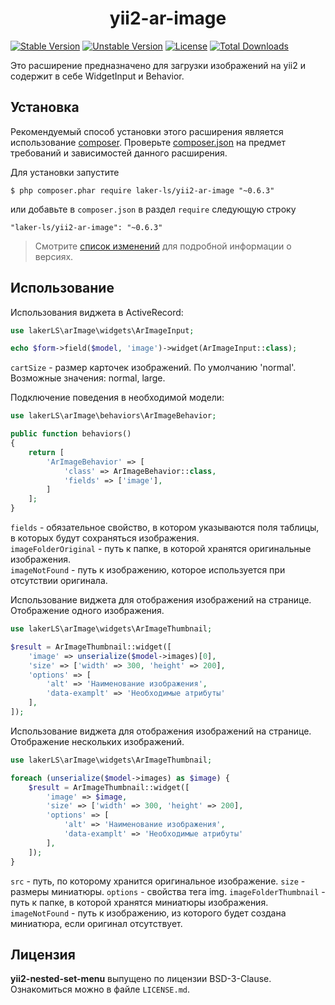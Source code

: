 <h1 align="center">
    yii2-ar-image
</h1>

[![Stable Version](https://poser.pugx.org/laker-ls/yii2-ar-image/v/stable)](https://packagist.org/packages/laker-ls/yii2-ar-image)
[![Unstable Version](https://poser.pugx.org/laker-ls/yii2-ar-image/v/unstable)](https://packagist.org/packages/laker-ls/yii2-ar-image)
[![License](https://poser.pugx.org/laker-ls/yii2-ar-image/license)](https://packagist.org/packages/laker-ls/yii2-ar-image)
[![Total Downloads](https://poser.pugx.org/laker-ls/yii2-ar-image/downloads)](https://packagist.org/packages/laker-ls/yii2-ar-image)

Это расширение предназначено для загрузки изображений на yii2 и содержит в себе WidgetInput и Behavior.

## Установка

Рекомендуемый способ установки этого расширения является использование [composer](http://getcomposer.org/download/).
Проверьте [composer.json](https://github.com/laker-ls/yii2-nested-set-menu/blob/master/composer.json) на предмет требований и зависимостей данного расширения.

Для установки запустите

```
$ php composer.phar require laker-ls/yii2-ar-image "~0.6.3"
```

или добавьте в `composer.json` в раздел `require` следующую строку

```
"laker-ls/yii2-ar-image": "~0.6.3"
```

> Смотрите [список изменений](https://github.com/laker-ls/yii2-ar-image/blob/master/CHANGE.md) для подробной информации о версиях.

## Использование

Использования виджета в ActiveRecord:
```php
use lakerLS\arImage\widgets\ArImageInput;

echo $form->field($model, 'image')->widget(ArImageInput::class);
```

`cartSize` - размер карточек изображений. По умолчанию 'normal'. Возможные значения: normal, large. <br />

Подключение поведения в необходимой модели:
```php
use lakerLS\arImage\behaviors\ArImageBehavior;

public function behaviors()
{
    return [
        'ArImageBehavior' => [
            'class' => ArImageBehavior::class,
            'fields' => ['image'],
        ]
    ];
}
```

`fields` - обязательное свойство, в котором указываются поля таблицы, в которых будут сохраняться изображения. <br />
`imageFolderOriginal` - путь к папке, в которой хранятся оригинальные изображения. <br />
`imageNotFound` - путь к изображению, которое используется при отсутствии оригинала. <br />

Использование виджета для отображения изображений на странице. Отображение одного изображения.
```php
use lakerLS\arImage\widgets\ArImageThumbnail; 

$result = ArImageThumbnail::widget([
    'image' => unserialize($model->images)[0],
    'size' => ['width' => 300, 'height' => 200],
    'options' => [
        'alt' => 'Наименование изображения',
        'data-examplt' => 'Необходимые атрибуты'
    ],
]);
```

Использование виджета для отображения изображений на странице. Отображение нескольких изображений.
```php
use lakerLS\arImage\widgets\ArImageThumbnail; 

foreach (unserialize($model->images) as $image) {
    $result = ArImageThumbnail::widget([
        'image' => $image,
        'size' => ['width' => 300, 'height' => 200],
        'options' => [
            'alt' => 'Наименование изображения',
            'data-examplt' => 'Необходимые атрибуты'
        ],
    ]);
}
```

`src` - путь, по которому хранится оригинальное изображение.
`size` - размеры миниатюры.
`options` - свойства тега img.
`imageFolderThumbnail` - путь к папке, в которой хранятся миниатюры изображения. <br />
`imageNotFound` - путь к изображению, из которого будет создана миниатюра, если оригинал отсутствует. <br />

## Лицензия

**yii2-nested-set-menu** выпущено по лицензии BSD-3-Clause. Ознакомиться можно в файле `LICENSE.md`.
